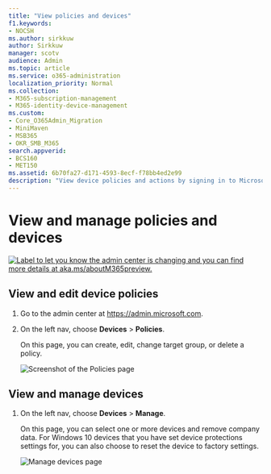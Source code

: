 ```yaml
---
title: "View policies and devices"
f1.keywords:
- NOCSH
ms.author: sirkkuw
author: Sirkkuw
manager: scotv
audience: Admin
ms.topic: article
ms.service: o365-administration
localization_priority: Normal
ms.collection: 
- M365-subscription-management
- M365-identity-device-management
ms.custom:
- Core_O365Admin_Migration
- MiniMaven
- MSB365
- OKR_SMB_M365
search.appverid:
- BCS160
- MET150
ms.assetid: 6b70fa27-d171-4593-8ecf-f78bb4ed2e99
description: "View device policies and actions by signing in to Microsoft 365 business with global admin credentials."
---
```


# View and manage policies and devices

[![Label to let you know the admin center is changing and you can find more details at aka.ms/aboutM365preview.](media/m365admincenterchanging.png)](https://docs.microsoft.com/office365/admin/microsoft-365-admin-center-preview)

## View and edit device policies

1.  Go to the admin center at <a href="https://go.microsoft.com/fwlink/p/?linkid=837890" target="_blank">https://admin.microsoft.com</a>.
2. On the left nav, choose **Devices** \> **Policies**.

    On this page, you can create, edit, change target group, or delete a policy.

    ![Screenshot of the Policies page](media/devicepolicies.png)
  
## View and manage devices

1. On the left nav, choose **Devices** \> **Manage**. 
    
    On this page, you can select one or more devices and remove company data. For Windows 10 devices that you have set device protections settings for, you can also choose to reset the device to factory settings.
  
   ![Manage devices page](media/devicesmanage.png)

